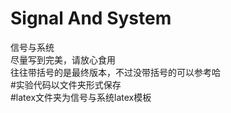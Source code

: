 # Signal And System
 信号与系统  
 尽量写到完美，请放心食用  
 往往带括号的是最终版本，不过没带括号的可以参考哈  
#实验代码以文件夹形式保存  
#latex文件夹为信号与系统latex模板

